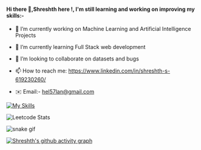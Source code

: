 #### Hi there 👋,Shreshth here !, I'm still learning and working on improving my skills:-


<!--**shreshth3142857/shreshth3142857** is a ✨ _special_ ✨ repository because its `README.md` (this file) appears on your GitHub profile.-->

- 🔭 I’m currently working on Machine Learning and Artificial Intelligence Projects                
  
- 🌱 I’m currently learning Full Stack web development                                                                 
  
- 👯 I’m looking to collaborate on datasets and bugs                                               
   
- 📫 How to reach me: https://www.linkedin.com/in/shreshth-s-619230260/                            
- ✉️ Email:- hel57lan@gmail.com

[![My Skills](https://skillicons.dev/icons?i=js,html,css,bootstrap,figma,python,flask,c,cpp,linux,mysql,vscode,wordpress&perline=8)](https://skillicons.dev)


 ![Leetcode Stats](https://leetcard.jacoblin.cool/Sharma3142857?ext=heatmap)

 ![snake gif](https://github.com/shreshth3142857/shreshth3142857/blob/output/github-contribution-grid-snake.gif)

  [![Shreshth's github activity graph](https://github-readme-activity-graph.vercel.app/graph?username=shreshth3142857&custom_title=This%20is%20a%20title&hide_border=true&theme=react-dark)](https://github.com/shreshth3142857/github-readme-activity-graph)

 



  



